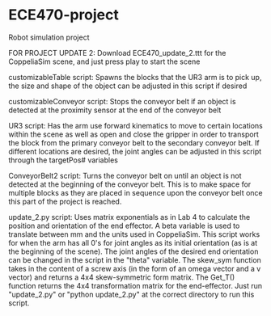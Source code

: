 # ECE470-project
Robot simulation project 

FOR PROJECT UPDATE 2:
Download ECE470_update_2.ttt for the CoppeliaSim scene, and just press play to start the scene

customizableTable script:
Spawns the blocks that the UR3 arm is to pick up, the size and shape of the object can be adjusted in this script if desired

customizableConveyor script:
Stops the conveyor belt if an object is detected at the proximity sensor at the end of the conveyor belt

UR3 script:
Has the arm use forward kinematics to move to certain locations within the scene as well as open and close the gripper in order to transport the block from the primary conveyor belt to the secondary conveyor belt. If different locations are desired, the joint angles can be adjusted in this script through the targetPos# variables

ConveyorBelt2 script:
Turns the conveyor belt on until an object is not detected at the beginning of the conveyor belt. This is to make space for multiple blocks as they are placed in sequence upon the conveyor belt once this part of the project is reached.

update_2.py script:
Uses matrix exponentials as in Lab 4 to calculate the position and orientation of the end effector. A beta variable is used to translate between mm and the units used in CoppeliaSim. This script works for when the arm has all 0's for joint angles as its initial orientation (as is at the beginning of the scene).  The joint angles of the desired end orientation can be changed in the script in the "theta" variable. The skew_sym function takes in the content of a screw axis (in the form of an omega vector and a v vector) and returns a 4x4 skew-symmetric form matrix. The Get_T() function returns the 4x4 transformation matrix for the end-effector. Just run "update_2.py" or "python update_2.py" at the correct directory to run this script.
